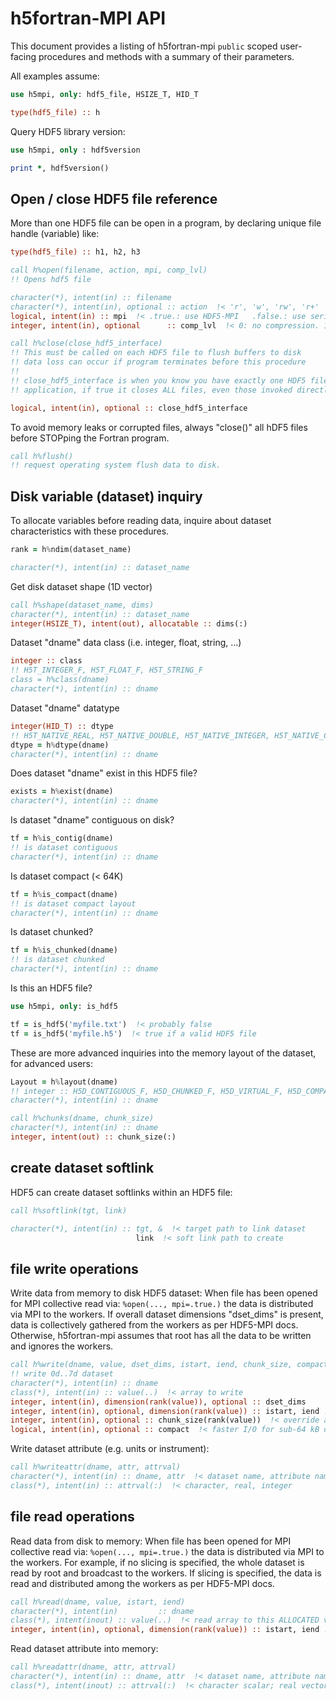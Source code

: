 # h5fortran-MPI API

This document provides a listing of h5fortran-mpi `public` scoped user-facing procedures and methods with a summary of their parameters.

All examples assume:

```fortran
use h5mpi, only: hdf5_file, HSIZE_T, HID_T

type(hdf5_file) :: h
```

Query HDF5 library version:

```fortran
use h5mpi, only : hdf5version

print *, hdf5version()
```

## Open / close HDF5 file reference

More than one HDF5 file can be open in a program, by declaring unique file handle (variable) like:

```fortran
type(hdf5_file) :: h1, h2, h3
```

```fortran
call h%open(filename, action, mpi, comp_lvl)
!! Opens hdf5 file

character(*), intent(in) :: filename
character(*), intent(in), optional :: action  !< 'r', 'w', 'rw', 'r+'
logical, intent(in) :: mpi  !< .true.: use HDF5-MPI   .false.: use serial HDF5
integer, intent(in), optional      :: comp_lvl  !< 0: no compression. 1-9: ZLIB compression, higher is more compressior
```

```fortran
call h%close(close_hdf5_interface)
!! This must be called on each HDF5 file to flush buffers to disk
!! data loss can occur if program terminates before this procedure
!!
!! close_hdf5_interface is when you know you have exactly one HDF5 file in your
!! application, if true it closes ALL files, even those invoked directly from HDF5.

logical, intent(in), optional :: close_hdf5_interface
```

To avoid memory leaks or corrupted files, always "close()" all hDF5 files before STOPping the Fortran program.

```fortran
call h%flush()
!! request operating system flush data to disk.
```

## Disk variable (dataset) inquiry

To allocate variables before reading data, inquire about dataset characteristics with these procedures.

```fortran
rank = h%ndim(dataset_name)

character(*), intent(in) :: dataset_name
```

Get disk dataset shape (1D vector)

```fortran
call h%shape(dataset_name, dims)
character(*), intent(in) :: dataset_name
integer(HSIZE_T), intent(out), allocatable :: dims(:)
```

Dataset "dname" data class (i.e. integer, float, string, ...)

```fortran
integer :: class
!! H5T_INTEGER_F, H5T_FLOAT_F, H5T_STRING_F
class = h%class(dname)
character(*), intent(in) :: dname
```

Dataset "dname" datatype

```fortran
integer(HID_T) :: dtype
!! H5T_NATIVE_REAL, H5T_NATIVE_DOUBLE, H5T_NATIVE_INTEGER, H5T_NATIVE_CHARACTER, H5T_STD_I64LE
dtype = h%dtype(dname)
character(*), intent(in) :: dname
```

Does dataset "dname" exist in this HDF5 file?

```fortran
exists = h%exist(dname)
character(*), intent(in) :: dname
```

Is dataset "dname" contiguous on disk?

```fortran
tf = h%is_contig(dname)
!! is dataset contiguous
character(*), intent(in) :: dname
```

Is dataset compact (< 64K)

```fortran
tf = h%is_compact(dname)
!! is dataset compact layout
character(*), intent(in) :: dname
```

Is dataset chunked?

```fortran
tf = h%is_chunked(dname)
!! is dataset chunked
character(*), intent(in) :: dname
```

Is this an HDF5 file?

```fortran
use h5mpi, only: is_hdf5

tf = is_hdf5('myfile.txt')  !< probably false
tf = is_hdf5('myfile.h5')  !< true if a valid HDF5 file
```

These are more advanced inquiries into the memory layout of the dataset, for advanced users:

```fortran
Layout = h%layout(dname)
!! integer :: H5D_CONTIGUOUS_F, H5D_CHUNKED_F, H5D_VIRTUAL_F, H5D_COMPACT_F
character(*), intent(in) :: dname
```

```fortran
call h%chunks(dname, chunk_size)
character(*), intent(in) :: dname
integer, intent(out) :: chunk_size(:)
```

## create dataset softlink

HDF5 can create dataset softlinks within an HDF5 file:

```fortran
call h%softlink(tgt, link)

character(*), intent(in) :: tgt, &  !< target path to link dataset
                            link  !< soft link path to create
```

## file write operations

Write data from memory to disk HDF5 dataset:
When file has been opened for MPI collective read via: `%open(..., mpi=.true.)` the data is distributed
via MPI to the workers.
If overall dataset dimensions "dset_dims" is present, data is collectively gathered from the workers as per HDF5-MPI docs.
Otherwise, h5fortran-mpi assumes that root has all the data to be written and ignores the workers.

```fortran
call h%write(dname, value, dset_dims, istart, iend, chunk_size, compact)
!! write 0d..7d dataset
character(*), intent(in) :: dname
class(*), intent(in) :: value(..)  !< array to write
integer, intent(in), dimension(rank(value)), optional :: dset_dims
integer, intent(in), optional, dimension(rank(value)) :: istart, iend !< array slicing for hyperslab
integer, intent(in), optional :: chunk_size(rank(value))  !< override auto-chunking
logical, intent(in), optional :: compact  !< faster I/O for sub-64 kB datasets
```

Write dataset attribute (e.g. units or instrument):

```fortran
call h%writeattr(dname, attr, attrval)
character(*), intent(in) :: dname, attr  !< dataset name, attribute name
class(*), intent(in) :: attrval(:)  !< character, real, integer
```

## file read operations

Read data from disk to memory:
When file has been opened for MPI collective read via: `%open(..., mpi=.true.)` the data is distributed
via MPI to the workers.
For example, if no slicing is specified, the whole dataset is read by root and broadcast to the workers.
If slicing is specified, the data is read and distributed among the workers as per HDF5-MPI docs.

```fortran
call h%read(dname, value, istart, iend)
character(*), intent(in)         :: dname
class(*), intent(inout) :: value(..)  !< read array to this ALLOCATED variable of rank 0d..7d
integer, intent(in), optional, dimension(rank(value)) :: istart, iend !< array slicing
```

Read dataset attribute into memory:

```fortran
call h%readattr(dname, attr, attrval)
character(*), intent(in) :: dname, attr  !< dataset name, attribute name
class(*), intent(inout) :: attrval(:)  !< character scalar; real vector, integer vector
```
